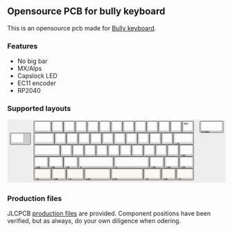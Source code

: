Opensource PCB for bully keyboard
------------------------------

This is an opensource pcb made for [Bully keyboard](https://mkh.works/#bully).

### Features
- No big bar
- MX/Alps
- Capslock LED
- EC11 encoder
- RP2040

### Supported layouts
![](img/layout.png)

### Production files
JLCPCB [production files](pcb/production) are provided. Component positions have been verified, but as always, do your own diligence when odering.

